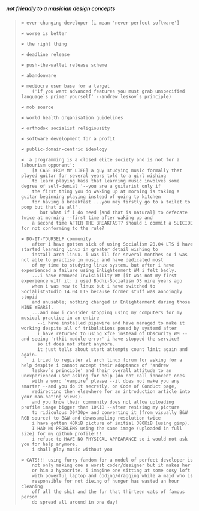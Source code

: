 ##### not friendly to a musician design concepts
>```
> ≠ ever-changing-developer [i mean 'never-perfect software']
> 
> ≠ worse is better
> 
> ≠ the right thing
> 
> ≠ deadline release
> 
> ≠ push-the-wallet release scheme
> 
> ≠ abandonware
> 
> ≠ mediocre user base for a target
>     ('if you want advanced features you must grab unspecified language`s primer yourself' --andrew leskov`s principle)
>     
> ≠ mob source
> 
> ≠ world health organisation guidelines
> 
> ≠ orthodox socialist religiousity
> 
> ≠ software development for a profit
> 
> ≠ public-domain-centric ideology
>
> ≠ 'a programming is a closed elite society and is not for a labourism opponent':
>     [A CASE FROM MY LIFE] a guy studying music formally that played guitar for several years told to a girl wishing
>     to learn playing bass that learning music involves some degree of self-denial '--you are a guitarist only if
>     the first thing you do waking up at morning is taking a guitar beginning playing instead of going to kitchen
>     for having a breakfast ...you may firstly go to a toilet to poop but that is all'.
>        but what if i do need [and that is natural] to defecate twice at morning --first time after waking up and
>     a second time AFTER THE BREAKFAST? should i commit a SUICIDE for not conforming to the rule?
>
> ≠ DO-IT-YOURSELF community
>     after i have gotten sick of using Socialism 20.04 LTS i have started learning linux in greater detail wishing to
>     install arch linux. i was ill for several monthes so i was not able to practise in music and have dedicated most
>     of my time to studying linux system. but after i have experienced a failure using Enlightenment WM i felt badly.
>     ...i have removed Invisibility WM [it was not my first experience with it: i used Bodhi-Socialism OS nine years ago
>     when i was new to linux but i have switched to SocialistStudio 14.04 LTS because former stuff was annoingly stupid
>     and unusable; nothing changed in Enlightenment during those NINE YEARS].
>     ...and now i consider stopping using my computers for my musical practice in an entire
>       --i have installed pipewire and have managed to make it working despite all of tribulations posed by systemd after
>       i have returned to using xfce instead of Obscurity WM --and seeing 'rtkit module error' i have stopped the service!
>       so it does not start anymore.
>       it just tells about start attempts count limit again and again.
>     i tried to register at arch linux forum for asking for a help despite i cannot accept their adoptance of 'andrew
>     leskov`s principle' and their overall attitude to an unexperienced user asking for help (do not call innocent ones
>     with a word 'vampire' please --it does not make you any smarter --and you do it secretly, on Code of Conduct page,
>     redirecting then elsewhere for an introduction article into your man-hating views).
>     and you know their community does not allow uploading profile image bigger than 10KiB --after resizing my picture
>     to ridiculous 30*30px and converting it (from visually B&W RGB source) to B&W and downsampling resolution twice
>     i have gotten 40KiB picture of initial 380KiB (using gimp).
>     I HAD NO PROBLEMS using the same image (uploaded in full size) for my github profile!!!
>     i refuse to HAVE NO PHYSICAL APPEARANCE so i would not ask you for help anymore.
>     i shall play music without you
>
> ≠ CATS!!! using furry fandom for a model of perfect developer is
>     not only making one a worst coder/designer but it makes her
>     or him a hypocrite. i imagine one sitting at some cosy loft
>     with powerful laptop and coding/dragging while a maid who is
>     responsible for not dieing of hunger has wasted an hour cleaning
>     off all the shit and the fur that thirteen cats of famous person
>     do spread all around in one day!
>
> ```
